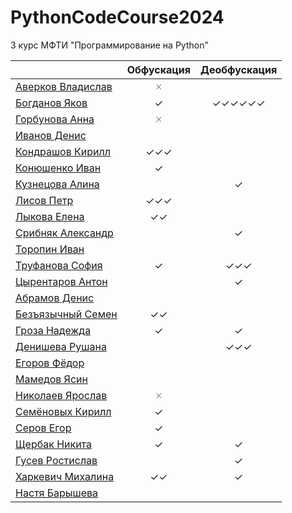 # PythonCodeCourse2024
3 курс МФТИ "Программирование на Python”

 |  | Обфускация | Деобфускация | 
 | ------- | :--------: | :----------: |
|[Аверков Владислав]()|🞨|
|[Богданов Яков](https://t.me/Bogdanov_Yackov)|✓|✓✓✓✓✓✓|
|[Горбунова Анна]()|🞨|
|[Иванов Денис](https://t.me/hell_space_child)||
|[Кондрашов Кирилл](https://t.me/kirpall)|✓✓✓|
|[Конюшенко Иван](https://t.me/idkon)|✓|
|[Кузнецова Алина](https://t.me/passivenotagressive)||✓|
|[Лисов Петр](https://t.me/Getintothefuckingrobot)|✓✓✓|
|[Лыкова Елена](https://t.me/helenlyko)|✓✓|
|[Срибняк Александр](https://t.me/Sribnyak)||✓|
|[Торопин Иван](https://t.me/retekou)||
|[Труфанова София](https://t.me/mcdelta_t)|✓|✓✓✓|
|[Цырентаров Антон](https://t.me/jack_6)||✓|
|[Абрамов Денис](https://t.me/sethyperpar)||
|[Безъязычный Семен](https://t.me/Miptbez)|✓✓|
|[Гроза Надежда](https://t.me/groza_nadezhda)|✓|✓|
|[Денишева Рушана](https://t.me/ruru_q)||✓✓✓|
|[Егоров Фёдор](https://t.me/Siegfri3d)||
|[Мамедов Ясин](https://t.me/yasinowo)||
|[Николаев Ярослав](https://t.me/behette_shashlykta)|🞨|
|[Семёновых Кирилл](https://t.me/tkirk13)|✓|
|[Серов Егор](https://t.me/awes0meslayer)|✓|
|[Щербак Никита](https://t.me/nktshch)|✓|✓|
|[Гусев Ростислав](https://t.me/gr2021k)||✓|
|[Харкевич Михалина](https://t.me/mikholen)|✓✓|✓|
|[Настя Барышева](https://t.me/yesbutnotreally)||
